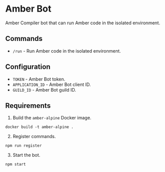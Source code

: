 # Amber Bot

Amber Compiler bot that can run Amber code in the isolated environment.

## Commands

- `/run` - Run Amber code in the isolated environment.

## Configuration

- `TOKEN` - Amber Bot token.
- `APPLICATION_ID` - Amber Bot client ID.
- `GUILD_ID` - Amber Bot guild ID.

## Requirements

1. Build the `amber-alpine` Docker image.
```
docker build -t amber-alpine .
```
2. Register commands.
```
npm run register
```
3. Start the bot.
```
npm start
```

